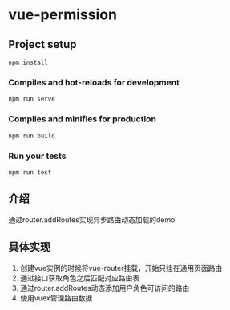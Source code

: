 # vue-permission

## Project setup
```
npm install
```

### Compiles and hot-reloads for development
```
npm run serve
```

### Compiles and minifies for production
```
npm run build
```

### Run your tests
```
npm run test
```

## 介绍

通过router.addRoutes实现异步路由动态加载的demo

## 具体实现

1. 创建vue实例的时候将vue-router挂载，开始只挂在通用页面路由
2. 通过接口获取角色之后匹配对应路由表
3. 通过router.addRoutes动态添加用户角色可访问的路由
4. 使用vuex管理路由数据
